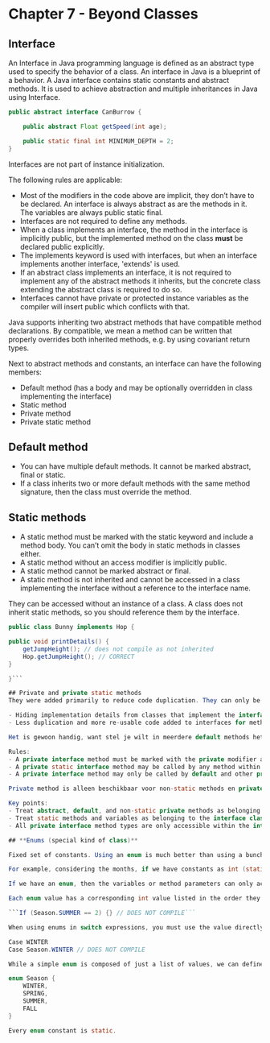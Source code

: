 
# Chapter 7 - Beyond Classes
## **Interface**

An Interface in Java programming language is defined as an abstract type used to specify the behavior of a class. An interface in Java is a blueprint of a behavior. A Java interface contains static constants and abstract methods. It is used to achieve abstraction and multiple inheritances in Java using Interface.

```java
public abstract interface CanBurrow {

    public abstract Float getSpeed(int age); 

    public static final int MINIMUM_DEPTH = 2;
}
```

Interfaces are not part of instance initialization. 

The following rules are applicable:
* Most of the modifiers in the code above are implicit, they don’t have to be declared. An interface is always abstract as are the methods in it. The variables are always public static final.
* Interfaces are not required to define any methods.
* When a class implements an interface, the method in the interface is implicitly public, but the implemented method on the class **must** be declared public explicitly.
* The implements keyword is used with interfaces, but when an interface implements another interface, 'extends' is used.
* If an abstract class implements an interface, it is not required to implement any of the abstract methods it inherits, but the concrete class extending the abstract class is required to do so.
* Interfaces cannot have private or protected instance variables as the compiler will insert public which conflicts with that.

Java supports inheriting two abstract methods that have compatible method declarations. By compatible, we mean a method can be written that properly overrides both inherited methods, e.g. by using covariant return types.

Next to abstract methods and constants, an interface can have the following members:
- Default method (has a body and may be optionally overridden in class implementing the interface)
- Static method
- Private method
- Private static method
## Default method
* You can have multiple default methods. It cannot be marked abstract, final or static.
* If a class inherits two or more default methods with the same method signature, then the class must override the method.

## Static methods
* A static method must be marked with the static keyword and include a method body. You can’t omit the body in static methods in classes either.
* A static method without an access modifier is implicitly public.
* A static method cannot be marked abstract or final.
* A static method is not inherited and cannot be accessed in a class implementing the interface without a reference to the interface name.

They can be accessed without an instance of a class. A class does not inherit static methods, so you should reference them by the interface.

```java
public class Bunny implements Hop {

public void printDetails() {
	getJumpHeight(); // does not compile as not inherited
	Hop.getJumpHeight(); // CORRECT
}

}```

## Private and private static methods
They were added primarily to reduce code duplication. They can only be used in the interface in which they are declared. The benefits are:

- Hiding implementation details from classes that implement the interface achieving encapsulation
- Less duplication and more re-usable code added to interfaces for methods with similar functionality.

Het is gewoon handig, want stel je wilt in meerdere default methods hetzelfde stukje code uitvoeren, dan kun je daar nu gewoon een private methode voor aanmaken waarin dat stukje code centraal staat. Just handy! 

Rules: 
- A private interface method must be marked with the private modifier and include a method body.
- A private static interface method may be called by any method within the interface definition.
- A private interface method may only be called by default and other private non-static methods within the interface.

Private method is alleen beschikbaar voor non-static methods en private static is voor elke methode soort beschikbaar.

Key points:
- Treat abstract, default, and non-static private methods as belonging to an instance of the interface.
- Treat static methods and variables as belonging to the interface class object.
- All private interface method types are only accessible within the interface declaration.

## **Enums (special kind of class)**

Fixed set of constants. Using an enum is much better than using a bunch of constants because it provides type-safe checking. With numeric or String constants, you can pass an invalid value and not find out until runtime. With enums it is impossible to create an invalid enum value without introducing a compiler error.

For example, considering the months, if we have constants as int (static final int JANUARY = 1) then a variable or method parameter must be declared as int and would accept any integer value, valid or not(e.g. setMonth(123) or setMonth(0)).

If we have an enum, then the variables or method parameters can only accept its values - errors (wrong constants) can be detected at compile time (exception: null which can also be assigned/passed instead of an enum, like any reference type).

Each enum value has a corresponding int value listed in the order they are declared, starting from 0. You can’t compare an int and enum value directly:

```If (Season.SUMMER == 2) {} // DOES NOT COMPILE```

When using enums in switch expressions, you must use the value directly as the case:

Case WINTER
Case Season.WINTER // DOES NOT COMPILE

While a simple enum is composed of just a list of values, we can define a complex enumeration with additional elements. In the code below, the values are enum constants, not strings (which you probably assumed). 

enum Season {
    WINTER,
    SPRING,
    SUMMER,
    FALL
}

Every enum constant is static.

